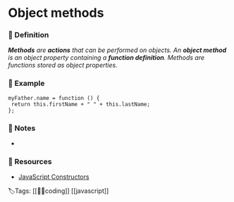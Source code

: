 # Object methods
### 📍 Definition 
_**Methods** are **actions** that can be performed on objects.
An **object method** is an object property containing a **function definition**.
Methods are functions stored as object properties._

### 🔎 Example
``` ad-example
myFather.name = function () {  
 return this.firstName + " " + this.lastName;  
};

```

### 📝 Notes
- 

### 📂 Resources
- [JavaScript Constructors](https://www.w3schools.com/JS/js_object_constructors.asp)


🏷Tags: [[👨‍💻coding]] [[javascript]]
